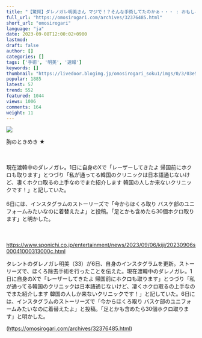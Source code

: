 ```yaml
---
title: "【驚愕】ダレノガレ明美さん マジで！？そんな手術してたのかぁ・・・ : おもしろがり速報"
full_url: "https://omosirogari.com/archives/32376485.html"
short_url: "omosirogari"
language: "ja"
date: 2023-09-08T12:00:02+0900
lastmod: 
draft: false
author: []
categories: []
tags: ['手術', '明美', '速報']
keywords: []
thumbnail: "https://livedoor.blogimg.jp/omosirogari_soku1/imgs/0/3/03e5caa4.jpg"
popular: 1885
latest: 57
trend: 552
featured: 1044
views: 1006
comments: 164
weight: 11
---
```


![](https://livedoor.blogimg.jp/omosirogari_soku1/imgs/0/3/03e5caa4.jpg)

<div><p>胸のときめき ★ </p><br> <br> 現在渡韓中のダレノガレ。1日に自身のXで「レーザーしてきたよ 帰国前にホクロも取ります」とつづり「私が通ってる韓国のクリニックは日本語通じないけど、凄くホクロ取るの上手なのでまた紹介します 韓国の人しか来ないクリニックです！」と記していた。 <br> <br> 6日には、インスタグラムのストーリーズで「今からほくろ取り バスケ部のユニフォームみたいなのに着替えたよ」と投稿。「足とかも含めたら30個ホクロ取ります」と明かした。 <br> <br> <br> <br> <a target='_blank' href='https://www.sponichi.co.jp/entertainment/news/2023/09/06/kiji/20230906s00041000313000c.html'>https://www.sponichi.co.jp/entertainment/news/2023/09/06/kiji/20230906s00041000313000c.html</a> <p>タレントのダレノガレ明美（33）が6日、自身のインスタグラムを更新。ストーリーズで、ほくろ除去手術を行ったことを伝えた。現在渡韓中のダレノガレ。1日に自身のXで「レーザーしてきたよ 帰国前にホクロも取ります」とつづり「私が通ってる韓国のクリニックは日本語通じないけど、凄くホクロ取るの上手なのでまた紹介します 韓国の人しか来ないクリニックです！」と記していた。6日には、インスタグラムのストーリーズで「今からほくろ取り バスケ部のユニフォームみたいなのに着替えたよ」と投稿。「足とかも含めたら30個ホクロ取ります」と明かした。</p></div>

(https://omosirogari.com/archives/32376485.html)
